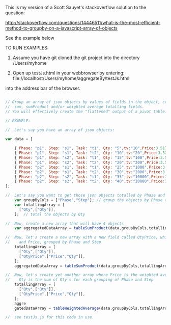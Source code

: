 

This is my version of a Scott Sauyet's stackoverflow solution to the question:

http://stackoverflow.com/questions/14446511/what-is-the-most-efficient-method-to-groupby-on-a-javascript-array-of-objects 

See the example below 

TO RUN EXAMPLES: 

1.  Assume you have git cloned the git project into the directory /Users/myhome

2.  Open up testJs.html in your webbrowser by entering:
      file://localhost/Users/myhome/aggregateBy/testJs.html

  into the address bar of the browser.

`````javascript

// Group an array of json objects by values of fields in the object, creating
//  sum, sumProduct and/or weighted average totalling fields.
// You will effectively create the "flattened" output of a pivot table.

// EXAMPLE:

//  Let's say you have an array of json objects:

var data = [

    { Phase: "p1", Step: "s1", Task: "t1", Qty: "5",tv:"10",Price:3.51},
    { Phase: "p1", Step: "s1", Task: "t2", Qty: "10",tv:"20",Price:3.52 },
    { Phase: "p1", Step: "s2", Task: "t1", Qty: "15",tv:"100",Price:3.53 },
    { Phase: "p1", Step: "s2", Task: "t2", Qty: "20",tv:"200",Price:3.54 },
    { Phase: "p2", Step: "s1", Task: "t1", Qty: "25",tv:"1000",Price:3.55 },
    { Phase: "p2", Step: "s1", Task: "t2", Qty: "30",tv:"2000",Price:3.56 },
    { Phase: "p2", Step: "s2", Task: "t1", Qty: "35",tv:"10000",Price:3.57 },
    { Phase: "p2", Step: "s2", Task: "t2", Qty: "40",tv:"20000",Price:3.58 }
];

//  Let's say you want to get those json objects totalled by Phase and Step:
    var groupByCols = ["Phase","Step"]; // group the objects by Phase and Step
    var totallingArray = [
      ["Qty",["Qty"]],
    ];  // total the objects by Qty

//  Now, create a new array that will have 4 objects
    var aggregatedDataArray = tableSumProduct(data,groupByCols,totallingArray);

//  Now, let's create a new array with a new field called QtyPrice, which is the sumProduct of Qty
//    and Price, grouped by Phase and Step
    totallingArray = [
      ["Qty",["Qty"]],
      ["QtyPrice",["Price","Qty"]],
    ];
    aggregatedDataArray = tableSumProduct(data,groupByCols,totallingArray);    

//  Now, let's create yet another array where Price is the weighted average Price, and
//    Qty is the sum of Qty's for each grouping of Phase and Step
    totallingArray = [
      ["Qty",["Qty"]],
      ["QtyPrice",["Price","Qty"]],
    ];
    aggre
    gatedDataArray = tableWeightedAverage(data,groupByCols,totallingArray);    

//  see testJs.js for this code in use.
`````
